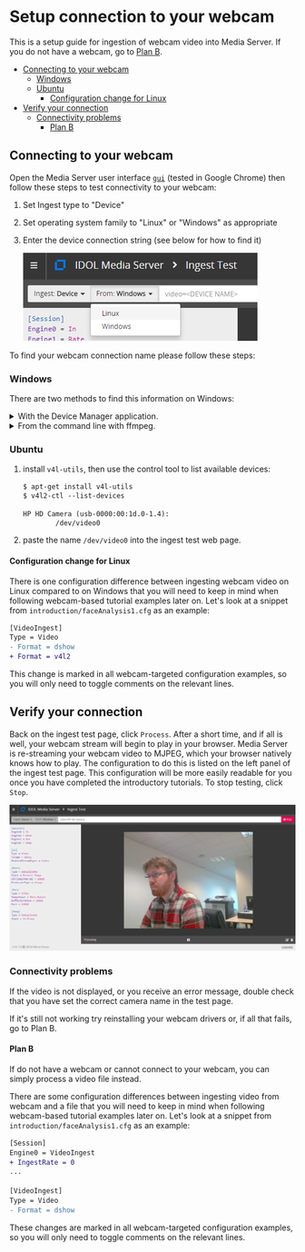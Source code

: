 # Setup connection to your webcam

This is a setup guide for ingestion of webcam video into Media Server.  If you do not have a webcam, go to [Plan B](#plan-b).

<!-- TOC depthFrom:2 -->

- [Connecting to your webcam](#connecting-to-your-webcam)
  - [Windows](#windows)
  - [Ubuntu](#ubuntu)
    - [Configuration change for Linux](#configuration-change-for-linux)
- [Verify your connection](#verify-your-connection)
  - [Connectivity problems](#connectivity-problems)
    - [Plan B](#plan-b)

<!-- /TOC -->

## Connecting to your webcam

Open the Media Server user interface [`gui`](http://localhost:14000/a=gui#/ingest) (tested in Google Chrome) then follow these steps to test connectivity to your webcam:

1. Set Ingest type to "Device"
1. Set operating system family to "Linux" or "Windows" as appropriate
1. Enter the device connection string (see below for how to find it)

    ![webcam-connection-test-start](./figs/webcam-connection-test-start.png)

To find your webcam connection name please follow these steps:

### Windows

There are two methods to find this information on Windows:

<details><summary>With the Device Manager application.</summary>

1. open Device Manager
1. under "Imaging devices", see your device name, *e.g.* "HP HD Camera".

   ![webcam-device-name](./figs/webcam-device-name.png)

1. paste the string `video=HP HD Camera` into the ingest test web page.

</details>

<details><summary>From the command line with ffmpeg.</summary>

1. List the available devices:

    ```bsh
    $ ffmpeg -list_devices true -f dshow -i dummy
    ffmpeg version ... Copyright (c) 2000-2016 the FFmpeg developers
      ...
    [dshow @ 000000000050a400] DirectShow video devices (some may be both video and audio devices)
    [dshow @ 000000000050a400]  "HP HD Webcam [Fixed]"
    [dshow @ 000000000050a400]     Alternative name ...
    [dshow @ 000000000050a400] DirectShow audio devices
    [dshow @ 000000000050a400]  "Internal Microphone Array (IDT "
    [dshow @ 000000000050a400]     Alternative name ...
    [dshow @ 000000000050a400]  "Stereo Mix (IDT High Definition"
    [dshow @ 000000000050a400]     Alternative name ...
    ```

1. paste the name `HP HD Webcam [Fixed]` into the ingest test web page.

</details>

### Ubuntu

1. install `v4l-utils`, then use the control tool to list available devices:

    ```bsh
    $ apt-get install v4l-utils
    $ v4l2-ctl --list-devices

    HP HD Camera (usb-0000:00:1d.0-1.4):
            /dev/video0
    ```

1. paste the name `/dev/video0` into the ingest test web page.

#### Configuration change for Linux

There is one configuration difference between ingesting webcam video on Linux compared to on Windows that you will need to keep in mind when following webcam-based tutorial examples later on.  Let's look at a snippet from `introduction/faceAnalysis1.cfg` as an example:

```diff
[VideoIngest]
Type = Video
- Format = dshow
+ Format = v4l2
```

This change is marked in all webcam-targeted configuration examples, so you will only need to toggle comments on the relevant lines.

## Verify your connection

Back on the ingest test page, click `Process`.  After a short time, and if all is well, your webcam stream will begin to play in your browser.  Media Server is re-streaming your webcam video to MJPEG, which your browser natively knows how to play.  The configuration to do this is listed on the left panel of the ingest test page.  This configuration will be more easily readable for you once you have completed the introductory tutorials.  To stop testing, click `Stop`.

![webcam-connection-test-connected](./figs/webcam-connection-test-connected.png)

### Connectivity problems

If the video is not displayed, or you receive an error message, double check that you have set the correct camera name in the test page.

If it's still not working try reinstalling your webcam drivers or, if all that fails, go to Plan B.

#### Plan B

If do not have a webcam or cannot connect to your webcam, you can simply process a video file instead.

There are some configuration differences between ingesting video from webcam and a file that you will need to keep in mind when following webcam-based tutorial examples later on.  Let's look at a snippet from `introduction/faceAnalysis1.cfg` as an example:

```diff
[Session]
Engine0 = VideoIngest
+ IngestRate = 0
...

[VideoIngest]
Type = Video
- Format = dshow
```

These changes are marked in all webcam-targeted configuration examples, so you will only need to toggle comments on the relevant lines.
